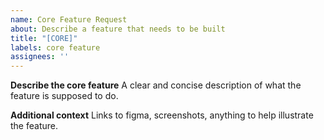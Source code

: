 ```yaml
---
name: Core Feature Request
about: Describe a feature that needs to be built
title: "[CORE]"
labels: core feature
assignees: ''
---
```


**Describe the core feature**
A clear and concise description of what the feature is supposed to do.

**Additional context**
Links to figma, screenshots, anything to help illustrate the feature.
